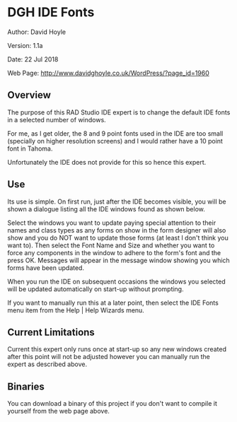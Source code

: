 DGH IDE Fonts
=============

Author:   David Hoyle

Version:  1.1a

Date:     22 Jul 2018

Web Page: http://www.davidghoyle.co.uk/WordPress/?page_id=1960

## Overview

The purpose of this RAD Studio IDE expert is to change the default IDE fonts
in a selected number of windows.

For me, as I get older, the 8 and 9 point fonts used in the IDE are too small
(specially on higher resolution screens) and I would rather have a 10 point
font in Tahoma.

Unfortunately the IDE does not provide for this so hence this expert.

## Use

Its use is simple. On first run, just after the IDE becomes visible, you will
be shown a dialogue listing all the IDE windows found as shown below.

Select the windows you want to update paying special attention to their names
and class types as any forms on show in the form designer will also show and
you do NOT want to update those forms (at least I don't think you want to).
Then select the Font Name and Size and whether you want to force any components
in the window to adhere to the form's font and the press OK. Messages will
appear in the message window showing you which forms have been updated.

When you run the IDE on subsequent occasions the windows you selected will be
updated automatically on start-up without prompting.

If you want to manually run this at a later point, then select the IDE Fonts
menu item from the Help | Help Wizards menu.

## Current Limitations

Current this expert only runs once at start-up so any new windows created after
this point will not be adjusted however you can manually run the expert as described above.

## Binaries

You can download a binary of this project if you don't want to compile it
yourself from the web page above.